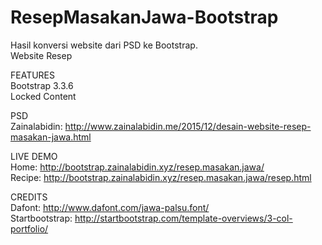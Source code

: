 # ResepMasakanJawa-Bootstrap
Hasil konversi website dari PSD ke Bootstrap.<br />
Website Resep<br />

FEATURES<br>
Bootstrap 3.3.6<br />
Locked Content<br />

PSD<br>
Zainalabidin: http://www.zainalabidin.me/2015/12/desain-website-resep-masakan-jawa.html

LIVE DEMO <br>
Home: http://bootstrap.zainalabidin.xyz/resep.masakan.jawa/<br />
Recipe: http://bootstrap.zainalabidin.xyz/resep.masakan.jawa/resep.html<br />

CREDITS<br>
Dafont: http://www.dafont.com/jawa-palsu.font/<br />
Startbootstrap: http://startbootstrap.com/template-overviews/3-col-portfolio/
